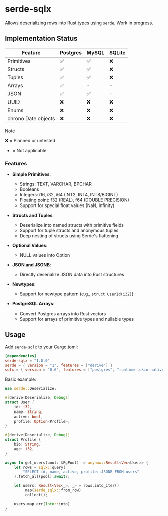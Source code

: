 # serde-sqlx

Allows deserializing rows into Rust types using `serde`. Work in progress.

## Implementation Status

| Feature | Postgres | MySQL | SQLite |
| -------------- | --------------- | ------ | ----- |
| Primitives | ✅ | ✅ | ❌ |
| Structs | ✅ | ✅ | ❌ |
| Tuples | ✅ | ✅ | ❌ |
| Arrays | ✅ | - | - |
| JSON | ✅ | ✅ | - |
| UUID | ❌ | ❌ | ❌ |
| Enums | ❌ | ❌ | ❌ |
| chrono Date objects | ❌ | ❌ | ❌ |


> [!NOTE]
> ❌ = Planned or untested
> - = Not applicable

### Features

- **Simple Primitives**:
  - Strings: TEXT, VARCHAR, BPCHAR
  - Booleans
  - Integers: i16, i32, i64 (INT2, INT4, INT8/BIGINT)
  - Floating point: f32 (REAL), f64 (DOUBLE PRECISION)
  - Support for special float values (NaN, Infinity)

- **Structs and Tuples**:
  - Deserialize into named structs with primitive fields
  - Support for tuple structs and anonymous tuples
  - Deep nesting of structs using Serde's flattening

- **Optional Values**:
  - NULL values into Option<T>

- **JSON and JSONB**:
  - Directly deserialize JSON data into Rust structures

- **Newtypes**:
  - Support for newtype pattern (e.g., `struct UserId(i32)`)

- **PostgreSQL Arrays**:
  - Convert Postgres arrays into Rust vectors
  - Support for arrays of primitive types and nullable types

## Usage

Add `serde-sqlx` to your Cargo.toml:

```toml
[dependencies]
serde-sqlx = "1.0.0"
serde = { version = "1", features = ["derive"] }
sqlx = { version = "0.6", features = ["postgres", "runtime-tokio-native-tls"] }
```

Basic example:

```rust
use serde::Deserialize;

#[derive(Deserialize, Debug)]
struct User {
    id: i32,
    name: String,
    active: bool,
    profile: Option<Profile>,
}

#[derive(Deserialize, Debug)]
struct Profile {
    bio: String,
    age: i32,
}

async fn get_users(pool: &PgPool) -> anyhow::Result<Vec<User>> {
    let rows = sqlx::query(
        "SELECT id, name, active, profile::JSONB FROM users"
    ).fetch_all(pool).await?;

    let users: Result<Vec<_>, _> = rows.into_iter()
        .map(serde_sqlx::from_row)
        .collect();

    users.map_err(Into::into)
}
```
